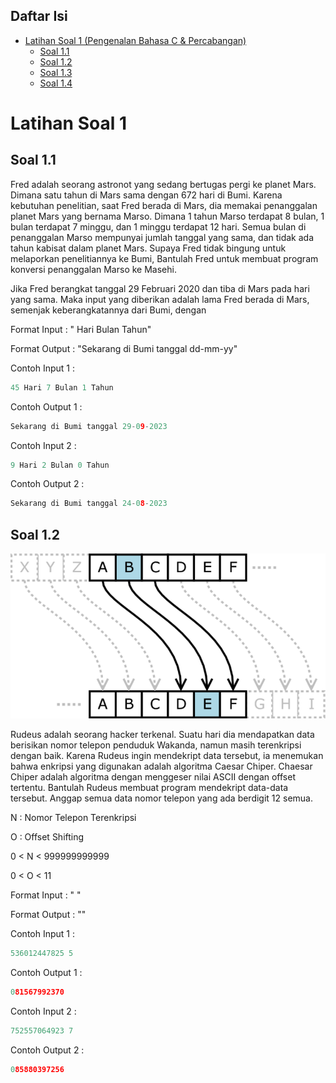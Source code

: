 ## Daftar Isi

- [Latihan Soal 1 (Pengenalan Bahasa C & Percabangan)](#Latihan-Soal-1-(Pengenalan-Bahasa-C-&-Percabangan))
    + [Soal 1.1](#Soal-1.1)
    + [Soal 1.2](#Soal-1.2)
    + [Soal 1.3](#Soal-1.3)
    + [Soal 1.4](#Soal-1.4)


# Latihan Soal 1 

## Soal 1.1
Fred adalah seorang astronot yang sedang bertugas pergi ke planet Mars. Dimana satu tahun di Mars sama dengan 672 hari di Bumi. Karena kebutuhan penelitian, saat Fred berada di Mars, dia memakai penanggalan planet Mars yang bernama Marso. Dimana 1 tahun Marso terdapat 8 bulan, 1 bulan terdapat 7 minggu, dan 1 minggu terdapat 12 hari. Semua bulan di penanggalan Marso mempunyai jumlah tanggal yang sama, dan tidak ada tahun kabisat dalam planet Mars. Supaya Fred tidak bingung untuk melaporkan penelitiannya ke Bumi, Bantulah Fred untuk membuat program konversi penanggalan Marso ke Masehi.

Jika Fred berangkat tanggal 29 Februari 2020 dan tiba di Mars pada hari yang sama. Maka input yang diberikan adalah lama Fred berada di Mars, semenjak keberangkatannya dari Bumi, dengan 

Format Input : "<Hari Marso> Hari <Bulan Marso> Bulan <Tahun Marso> Tahun"

Format Output : "Sekarang di Bumi tanggal dd-mm-yy"

Contoh Input 1 :
```c
45 Hari 7 Bulan 1 Tahun
```

Contoh Output 1 :
```c
Sekarang di Bumi tanggal 29-09-2023
```

Contoh Input 2 :
```c
9 Hari 2 Bulan 0 Tahun
```

Contoh Output 2 :
```c
Sekarang di Bumi tanggal 24-08-2023
```


## Soal 1.2
![Image 1.1](https://github.com/JagoTeknikCourse/Modul-Dasprog/blob/main/img/Chaesar-Chiper-img.png)

Rudeus adalah seorang hacker terkenal. Suatu hari dia mendapatkan data berisikan nomor telepon penduduk Wakanda, namun masih terenkripsi dengan baik. Karena Rudeus ingin mendekript data tersebut, ia menemukan bahwa enkripsi yang digunakan adalah algoritma Caesar Chiper. Chaesar Chiper adalah algoritma dengan menggeser nilai ASCII dengan offset tertentu. Bantulah Rudeus membuat program mendekript data-data tersebut. Anggap semua data nomor telepon yang ada berdigit 12 semua.

N : Nomor Telepon Terenkripsi

O : Offset Shifting

0 < N < 999999999999

0 < O < 11

Format Input : "<Nomor Telepon Terenkripsi> <Offset Shifting>"

Format Output : "<Nomor Telepon Sebenarnya>"

Contoh Input 1 :
```c
536012447825 5
```

Contoh Output 1 :
```c
081567992370
```

Contoh Input 2 :
```c
752557064923 7
```

Contoh Output 2 :
```c
085880397256
```